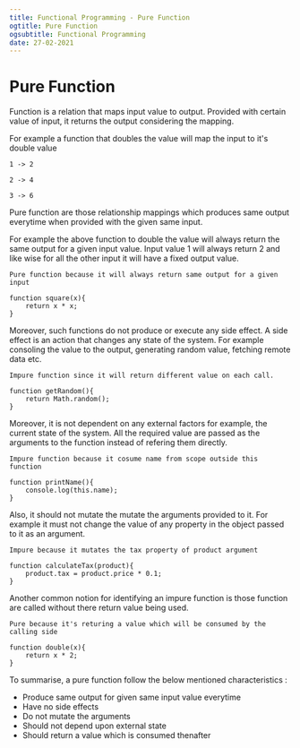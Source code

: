 ```yaml
---
title: Functional Programming - Pure Function
ogtitle: Pure Function
ogsubtitle: Functional Programming
date: 27-02-2021
---
```


# Pure Function

Function is a relation that maps input value to output. Provided with certain value of input, it returns the output considering the mapping.

For example a function that doubles the value will map the input to it's double value

```1 -> 2```

```2 -> 4```

```3 -> 6```

Pure function are those relationship mappings which produces same output everytime when provided with the given same input.

For example the above function to double the value will always return the same output for a given input value. Input value 1 will always return 2 and like wise for all the other input it will have a fixed output value. 

```
Pure function because it will always return same output for a given input

function square(x){
    return x * x;
}
```

Moreover, such functions do not produce or execute any side effect. A side effect is an action that changes any state of the system. For example consoling the value to the output, generating random value, fetching remote data etc. 

```
Impure function since it will return different value on each call.

function getRandom(){
    return Math.random();
}
```

Moreover, it is not dependent on any external factors for example, the current state of the system. All the required value are passed as the arguments to the function instead of refering them directly.

```
Impure function because it cosume name from scope outside this function

function printName(){
    console.log(this.name); 
}
```

Also, it should not mutate the mutate the arguments provided to it. For example it must not change the value of any property in the object passed to it as an argument.

```
Impure because it mutates the tax property of product argument

function calculateTax(product){
    product.tax = product.price * 0.1;
}
```

Another common notion for identifying an impure function is those function are called without there return value being used.

```
Pure because it's returing a value which will be consumed by the calling side

function double(x){
    return x * 2;
}
```

To summarise, a pure function follow the below mentioned characteristics :

* Produce same output for given same input value everytime
* Have no side effects
* Do not mutate the arguments
* Should not depend upon external state
* Should return a value which is consumed thenafter
